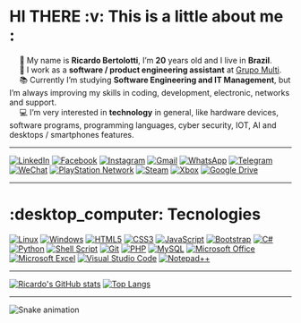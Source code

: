<h1> HI THERE :v: This is a little about me : </h1>

 &emsp; :small_blue_diamond: My name is **Ricardo Bertolotti**, I’m **20** years old and I live in **Brazil**.<br>
 &emsp; 	:briefcase: I work as a **software / product engineering assistant** at [Grupo Multi](https://www.multilaserempresas.com.br/conteudo/institucional_quem_somos/2?gclid=Cj0KCQjw166aBhDEARIsAMEyZh4tdpTvwCODCTiQ1GUscKyCic4rFa0bK9NzQbQpLe-uHKFfqdIBSsQaAv99EALw_wcB).<br>
 &emsp; :books: Currently I’m studying **Software Engineering and IT Management**, but I’m always improving my skills in coding, development, electronic, networks and support.<br>
 &emsp; :computer: I’m very interested in **technology** in general, like hardware devices, software programs, programming languages, cyber security, IOT, AI and desktops / smartphones features. <br> <hr>
 
 [![LinkedIn](https://img.shields.io/badge/linkedin-%230077B5.svg?style=for-the-badge&logo=linkedin&logoColor=white&link=https://www.linkedin.com/in/ricardo-bertolotti/)](https://www.linkedin.com/in/ricardo-bertolotti/)
 [![Facebook](https://img.shields.io/badge/Facebook-%231877F2.svg?style=for-the-badge&logo=Facebook&logoColor=white&link=https://www.facebook.com/R1C4RD0.B3RT0L0TT1)](https://www.facebook.com/R1C4RD0.B3RT0L0TT1)
 [![Instagram](https://img.shields.io/badge/Instagram-%23E4405F.svg?style=for-the-badge&logo=Instagram&logoColor=white&link=https://www.instagram.com/ricard0_bertolotti/)](https://www.instagram.com/ricard0_bertolotti/)
 [![Gmail](https://img.shields.io/badge/Gmail-D14836?style=for-the-badge&logo=gmail&logoColor=white&link=r1c4rd0bertolotti@gmail.com)](r1c4rd0bertolotti@gmail.com)
 [![WhatsApp](https://img.shields.io/badge/WhatsApp-25D366?style=for-the-badge&logo=whatsapp&logoColor=white&link=https://api.whatsapp.com/qr/RYVAI6Q7TYETB1?autoload=1&app_absent=0)](https://api.whatsapp.com/qr/RYVAI6Q7TYETB1?autoload=1&app_absent=0)
 [![Telegram](https://img.shields.io/badge/Telegram-2CA5E0?style=for-the-badge&logo=telegram&logoColor=white&link=https://t.me/5535997603742)](https://t.me/5535997603742)
 [![WeChat](https://img.shields.io/badge/WeChat-07C160?style=for-the-badge&logo=wechat&logoColor=white&link=https://u.wechat.com/kHs7UXcM8ZJJOjxet6hZRy0)](https://u.wechat.com/kHs7UXcM8ZJJOjxet6hZRy0)
 [![PlayStation Network](https://img.shields.io/badge/PSN-%230070D1.svg?style=for-the-badge&logo=Playstation&logoColor=white&link=R1C4rda0_Brltt)](R1C4rda0_Brltt)
 [![Steam](https://img.shields.io/badge/steam-%23000000.svg?style=for-the-badge&logo=steam&logoColor=white&link=https://steamcommunity.com/id/Ricardo-Bertolotti/)](https://steamcommunity.com/id/Ricardo-Bertolotti/)
 [![Xbox](https://img.shields.io/badge/xbox-%23107C10.svg?style=for-the-badge&logo=xbox&logoColor=white&link=WhiteDeath7k)](WhiteDeath7k)
 [![Google Drive](https://img.shields.io/badge/Google%20Drive-4285F4?style=for-the-badge&logo=googledrive&logoColor=white&link=https://drive.google.com/drive/folders/1Oa-ZjO2bEe_W4mVI2kDvpjltfShyFHeg)](https://drive.google.com/drive/folders/1Oa-ZjO2bEe_W4mVI2kDvpjltfShyFHeg) <hr>
 
 <h1>:desktop_computer: Tecnologies </h1>
 
 [![Linux](https://img.shields.io/badge/Linux-FCC624?style=for-the-badge&logo=linux&logoColor=black&link=https://www.linux.org/)](https://www.linux.org/)
 [![Windows](https://img.shields.io/badge/Windows-0078D6?style=for-the-badge&logo=windows&logoColor=white&link=https://www.microsoft.com/en-us/windows)](https://www.microsoft.com/en-us/windows)
 [![HTML5](https://img.shields.io/badge/html5-%23E34F26.svg?style=for-the-badge&logo=html5&logoColor=white&link=https://developer.mozilla.org/pt-BR/docs/Web/HTML)](https://developer.mozilla.org/pt-BR/docs/Web/HTML)
 [![CSS3](https://img.shields.io/badge/css3-%231572B6.svg?style=for-the-badge&logo=css3&logoColor=white&link=https://developer.mozilla.org/pt-BR/docs/Web/CSS)](https://developer.mozilla.org/pt-BR/docs/Web/CSS)
 [![JavaScript](https://img.shields.io/badge/javascript-%23323330.svg?style=for-the-badge&logo=javascript&logoColor=%23F7DF1E&link=https://developer.mozilla.org/pt-BR/docs/Web/JavaScript)](https://developer.mozilla.org/pt-BR/docs/Web/JavaScript)
 [![Bootstrap](https://img.shields.io/badge/bootstrap-%23563D7C.svg?style=for-the-badge&logo=bootstrap&logoColor=white&link=https://getbootstrap.com/)](https://getbootstrap.com/)
 [![C#](https://img.shields.io/badge/c%23-%23239120.svg?style=for-the-badge&logo=c-sharp&logoColor=white&link=https://learn.microsoft.com/pt-br/dotnet/csharp/)](https://learn.microsoft.com/pt-br/dotnet/csharp/)
 [![Python](https://img.shields.io/badge/python-3670A0?style=for-the-badge&logo=python&logoColor=ffdd54&link=https://www.python.org/)](https://www.python.org/)
 [![Shell Script](https://img.shields.io/badge/shell_script-%23121011.svg?style=for-the-badge&logo=gnu-bash&logoColor=white&link=https://learn.microsoft.com/en-us/powershell/scripting/overview?view=powershell-7.2)](https://learn.microsoft.com/en-us/powershell/scripting/overview?view=powershell-7.2)
 [![Git](https://img.shields.io/badge/git-%23F05033.svg?style=for-the-badge&logo=git&logoColor=white&link=https://git-scm.com/)](https://git-scm.com/)
 [![PHP](https://img.shields.io/badge/php-%23777BB4.svg?style=for-the-badge&logo=php&logoColor=white&link=https://www.php.net/)](https://www.php.net/)
 [![MySQL](https://img.shields.io/badge/mysql-%2300f.svg?style=for-the-badge&logo=mysql&logoColor=white&link=https://www.mysql.com/)](https://www.mysql.com/)
 [![Microsoft Office](https://img.shields.io/badge/Microsoft_Office-D83B01?style=for-the-badge&logo=microsoft-office&logoColor=white&link=https://www.office.com/)](https://www.office.com/)
 [![Microsoft Excel](https://img.shields.io/badge/Microsoft_Excel-217346?style=for-the-badge&logo=microsoft-excel&logoColor=white&link=https://www.microsoft.com/pt-br/microsoft-365/excel)](https://www.microsoft.com/pt-br/microsoft-365/excel)
 [![Visual Studio Code](https://img.shields.io/badge/Visual%20Studio%20Code-0078d7.svg?style=for-the-badge&logo=visual-studio-code&logoColor=white&link=https://code.visualstudio.com/)](https://code.visualstudio.com/)
 [![Notepad++](https://img.shields.io/badge/Notepad++-90E59A.svg?style=for-the-badge&logo=notepad%2b%2b&logoColor=black&link=https://notepad-plus-plus.org/)](https://notepad-plus-plus.org/) <hr>

[![Ricardo's GitHub stats](https://github-readme-stats.vercel.app/api?username=Ricardo-Bertolotti&show_icons=true&theme=highcontrast)](https://github.com/Ricardo-Bertolotti?tab=repositories)
[![Top Langs](https://github-readme-stats.vercel.app/api/top-langs/?username=Ricardo-Bertolotti&hide=php&theme=highcontrast)](https://github.com/Ricardo-Bertolotti/github-readme-stats) <hr>

![Snake animation](https://github.com/Ricardo-Bertolotti/Ricardo-Bertolotti/blob/output/github-contribution-grid-snake.svg)
